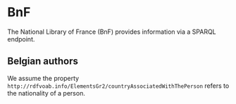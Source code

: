 # BnF

The National Library of France (BnF) provides information via a SPARQL endpoint.


## Belgian authors

We assume the property `http://rdfvoab.info/ElementsGr2/countryAssociatedWithThePerson` refers to the nationality of a person.

